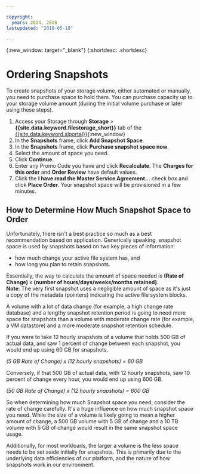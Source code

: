 ```yaml
---

copyright:
  years: 2014, 2018
lastupdated: "2018-05-18"

---
```

{:new_window: target="_blank"}
{:shortdesc: .shortdesc}

# Ordering Snapshots

To create snapshots of your storage volume, either automated or manually, you need to purchase space to hold them. You can purchase capacity up to your storage volume amount (during the initial volume purchase or later using these steps).

1. Access your Storage through **Storage** > **{{site.data.keyword.filestorage_short}}** tab of the [{{site.data.keyword.slportal}}](https://control.softlayer.com/){:new_window}
2. In the **Snapshots** frame, click **Add Snapshot Space**.
3. In the **Snapshots** frame, click **Purchase snapshot space now**.
3. Select the amount of space you need.
4. Click **Continue**.
5. Enter any Promo Code you have and click **Recalculate**. The **Charges for this order** and **Order Review** have default values.
6. Click the **I have read the Master Service Agreement…** check box and click **Place Order**. Your snapshot space will be provisioned in a few minutes.

## How to Determine How Much Snapshot Space to Order

Unfortunately, there isn't a best practice so much as a best recommendation based on application. Generically speaking, snapshot space is used by snapshots based on two key pieces of information:
- how much change your active file system has, and 
- how long you plan to retain snapshots.  

Essentially, the way to calculate the amount of space needed is **(Rate of Change)** x **(number of hours/days/weeks/months retained)**.  
**Note**: The very first snapshot uses a negligible amount of space as it's just a copy of the metadata (pointers) indicating the active file system blocks. 

A volume with a lot of data change (for example, a high change rate database) and a lengthy snapshot retention period is going to need more space for snapshots than a volume with moderate change rate (for example, a VM datastore) and a more moderate snapshot retention schedule. 

If you were to take 12 hourly snapshots of a volume that holds 500 GB of actual data, and saw 1 percent of change between each snapshot, you would end up using 60 GB for snapshots.

*(5 GB Rate of Change) x (12 hourly snapshots) = 60 GB*

Conversely, if that 500 GB of actual data, with 12 hourly snapshots, saw 10 percent of change every hour, you would end up using 600 GB.

*(50 GB Rate of Change) x (12 hourly snapshots) = 600 GB*

So when determining how much Snapshot space you need, consider the rate of change carefully. It's a huge influence on how much snapshot space you need.  While the size of a volume is likely going to mean a higher amount of change, a 500 GB volume with 5 GB of change and a 10 TB volume with 5 GB of change would result in the same snapshot space usage.

Additionally, for most workloads, the larger a volume is the less space needs to be set aside initially for snapshots.  This is primarily due to the underlying data efficiencies of our platform, and the nature of how snapshots work in our environment.



